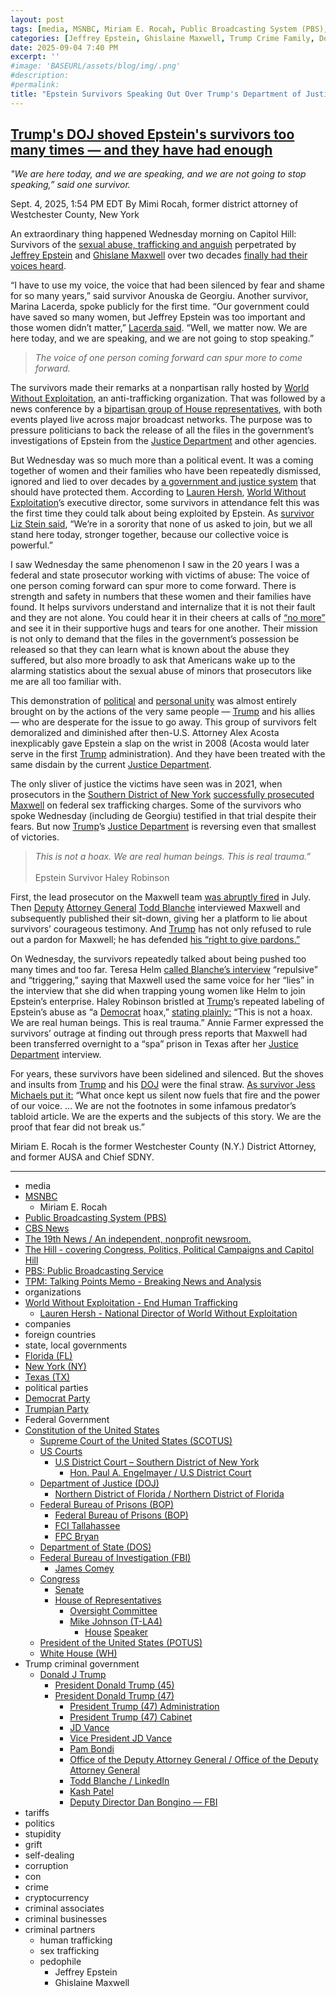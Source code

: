 ```yaml
---
layout: post
tags: [media, MSNBC, Miriam E. Rocah, Public Broadcasting System (PBS), CBS News, The 19th News / An independent nonprofit newsroom., The Hill - covering Congress Politics Political Campaigns and Capitol Hill, PBS –  Public Broadcasting Service, TPM –  Talking Points Memo - Breaking News and Analysis, organizations, World Without Exploitation - End Human Trafficking, Lauren Hersh - National Director of World Without Exploitation, companies, foreign countries, state local governments, Florida (FL), New York (NY), Texas (TX), political parties, Democrat Party, Trumpian Party, Federal Government, Constitution of the United States, Supreme Court of the United States (SCOTUS), US Courts, U.S District Court – Southern District of New York, Hon. Paul A. Engelmayer / U.S District Court, Department of Justice (DOJ), Northern District of Florida / Northern District of Florida, Federal Bureau of Prisons (BOP), Federal Bureau of Prisons (BOP), FCI Tallahassee, FPC Bryan, Department of State (DOS), Federal Bureau of Investigation (FBI), James Comey, Congress, Senate, House of Representatives, Oversight Committee, Mike Johnson (T-LA4), House Speaker, President of the United States (POTUS), White House (WH), Trump criminal government, Donald J Trump, President Donald Trump (45), President Donald Trump (47), President Trump (47) Administration, President Trump (47) Cabinet, JD Vance, Vice President JD Vance, Pam Bondi, Office of the Deputy Attorney General / Office of the Deputy Attorney General, Todd Blanche / LinkedIn, Kash Patel, Deputy Director Dan Bongino — FBI, tariffs, politics, stupidity, grift, self-dealing, corruption, con, crime, cryptocurrency, criminal associates, criminal businesses, criminal partners, human trafficking, sex trafficking, pedophile, Jeffrey Epstein, Ghislaine Maxwel]
categories: [Jeffrey Epstein, Ghislaine Maxwell, Trump Crime Family, Donald Trump]
date: 2025-09-04 7:40 PM
excerpt: ''
#image: 'BASEURL/assets/blog/img/.png'
#description:
#permalink:
title: "Epstein Survivors Speaking Out Over Trump's Department of Justice (DOJ) Stall Tactics"
---
```



## [Trump's DOJ shoved Epstein's survivors too many times — and they have had enough](https://www.msnbc.com/opinion/msnbc-opinion/epstein-files-survivors-trump-doj-dc-rally-rcna229026)

*"We are here today, and we are speaking, and we are not going to stop speaking,” said one survivor.*

Sept. 4, 2025, 1:54 PM EDT
By Mimi Rocah, former district attorney of Westchester County, New York

An extraordinary thing happened Wednesday morning on Capitol Hill: Survivors of the [sexual abuse, trafficking and anguish](https://www.justice.gov/usao-sdny/pr/ghislaine-maxwell-sentenced-20-years-prison-conspiring-jeffrey-epstein-sexually-abuse) perpetrated by [Jeffrey Epstein](https://www.msnbc.com/top-stories/latest/epstein-trump-wall-street-journal-letter-rcna219501) and [Ghislane Maxwell](https://www.msnbc.com/the-weeknight/watch/top-dem-survivors-disgusted-by-ghislaine-maxwell-s-special-treatment-call-her-a-monster-246638661751) over two decades [finally had their voices heard](https://www.msnbc.com/ana-cabrera-reports/watch/epstein-survivors-lawmakers-speak-on-capitol-hill-246547525915).

“I have to use my voice, the voice that had been silenced by fear and shame for so many years,” said survivor Anouska de Georgiu. Another survivor, Marina Lacerda, spoke publicly for the first time. “Our government could have saved so many women, but Jeffrey Epstein was too important and those women didn’t matter,” [Lacerda said](https://www.cbsnews.com/live-updates/jeffrey-epstein-victims-news-conference-capitol-hill/?). “Well, we matter now. We are here today, and we are speaking, and we are not going to stop speaking.”

> *The voice of one person coming forward can spur more to come forward.*

The survivors made their remarks at a nonpartisan rally hosted by [World Without Exploitation](https://www.worldwithoutexploitation.org/), an anti-trafficking organization. That was followed by a news conference by a [bipartisan group of House representatives](https://www.house.gov/), with both events played live across major broadcast networks. The purpose was to pressure politicians to back the release of all the files in the government’s investigations of Epstein from the [Justice Department](https://www.justice.gov/) and other agencies.

But Wednesday was so much more than a political event. It was a coming together of women and their families who have been repeatedly dismissed, ignored and lied to over decades by [a government and justice system](https://www.msnbc.com/the-weeknight/watch/top-dem-survivors-disgusted-by-ghislaine-maxwell-s-special-treatment-call-her-a-monster-246638661751) that should have protected them. According to [Lauren Hersh](https://www.worldwithoutexploitation.org/bios/lauren-hersh), [World Without Exploitation](https://www.worldwithoutexploitation.org/)’s executive director, some survivors in attendance felt this was the first time they could talk about being exploited by Epstein. As [survivor Liz Stein said](https://19thnews.org/2025/09/epstein-survivors-justice-capitol-trump/), “We’re in a sorority that none of us asked to join, but we all stand here today, stronger together, because our collective voice is powerful.”

I saw Wednesday the same phenomenon I saw in the 20 years I was a federal and state prosecutor working with victims of abuse: The voice of one person coming forward can spur more to come forward. There is strength and safety in numbers that these women and their families have found. It helps survivors understand and internalize that it is not their fault and they are not alone. You could hear it in their cheers at calls of [“no more”](https://www.instagram.com/reel/DOJpz18jX-x/?igsh=N3NrOTJscWZtMW8z) and see it in their supportive hugs and tears for one another. Their mission is not only to demand that the files in the government’s possession be released so that they can learn what is known about the abuse they suffered, but also more broadly to ask that Americans wake up to the alarming statistics about the sexual abuse of minors that prosecutors like me are all too familiar with.

This demonstration of [political](https://www.youtube.com/watch?v=-a1E9KX1O_w) and [personal unity](https://www.instagram.com/reel/[DOJ](https://www.justice.gov/)k2j1CXv7/?) was almost entirely brought on by the actions of the very same people — [Trump](https://www.donaldjtrump.com/) and his allies — who are desperate for the issue to go away. This group of survivors felt demoralized and diminished after then-U.S. Attorney Alex Acosta inexplicably gave Epstein a slap on the wrist in 2008 (Acosta would later serve in the first [Trump](https://www.donaldjtrump.com/) administration). And they have been treated with the same disdain by the current [Justice Department](https://www.justice.gov/).

The only sliver of justice the victims have seen was in 2021, when prosecutors in the [Southern District of New York](https://nysd.uscourts.gov/) [successfully prosecuted Maxwell](https://www.nbcnews.com/news/us-news/ghislaine-maxwell-trial-verdict-reached-ghislaine-maxwell-sex-traffick-rcna9479) on federal sex trafficking charges. Some of the survivors who spoke Wednesday (including de Georgiu) testified in that trial despite their fears. But now [Trump](https://www.donaldjtrump.com/)’s [Justice Department](https://www.justice.gov/) is reversing even that smallest of victories.

> *This is not a hoax. We are real human beings. This is real trauma.”* <br /><br />Epstein Survivor Haley Robinson

First, the lead prosecutor on the Maxwell team [was abruptly fired](https://www.msnbc.com/top-stories/latest/maurene-comey-firing-letter-colleagues-doj-epstein-diddy-prosecutor-rcna219383) in July. Then [Deputy](https://www.justice.gov/dag/) [Attorney General](https://www.justice.gov/) [Todd Blanche](https://www.justice.gov/dag/) interviewed Maxwell and subsequently published their sit-down, giving her a platform to lie about survivors’ courageous testimony. And [Trump](https://www.donaldjtrump.com/) has not only refused to rule out a pardon for Maxwell; he has defended [his “right to give pardons.”](https://www.nbcnews.com/politics/politics-news/jeffrey-epstein-ghislaine-maxwell-accusers-rcna227334)

On Wednesday, the survivors repeatedly talked about being pushed too many times and too far. Teresa Helm [called Blanche’s interview](https://thehill.com/homenews/administration/5483891-epstein-survivor-blasts-justice-department/) “repulsive” and “triggering,” saying that Maxwell used the same voice for her “lies” in the interview that she did when trapping young women like Helm to join Epstein’s enterprise. Haley Robinson bristled at [Trump](https://www.donaldjtrump.com/)’s repeated labeling of Epstein’s abuse as “a [Democrat](https://www.democrats.org/) hoax,” [stating plainly:](https://www.pbs.org/newshour/politics/watch-the-abuse-was-real-epstein-survivor-implores-trump-who-again-calls-case-a-hoax) “This is not a hoax. We are real human beings. This is real trauma.” Annie Farmer expressed the survivors’ outrage at finding out through press reports that Maxwell had been transferred overnight to a “spa” prison in Texas after her [Justice Department](https://www.justice.gov/) interview.

For years, these survivors have been sidelined and silenced. But the shoves and insults from [Trump](https://www.donaldjtrump.com/) and his [DOJ](https://www.justice.gov/) were the final straw. [As survivor Jess Michaels put it:](https://talkingpointsmemo.com/cafe/there-is-no-hoax-epstein-survivors-go-to-capitol-hill-to-demand-transparency) “What once kept us silent now fuels that fire and the power of our voice. … We are not the footnotes in some infamous predator’s tabloid article. We are the experts and the subjects of this story. We are the proof that fear did not break us.”

Miriam E. Rocah is the former Westchester County (N.Y.) District Attorney, and former AUSA and Chief SDNY. 

----
- media
- [MSNBC](https://www.msnbc.com/)
    - Miriam E. Rocah
- [Public Broadcasting System (PBS)](https://www.pbs.org/)
- [CBS News](https://www.cbsnews.com/)
- [The 19th News / An independent, nonprofit newsroom.](https://19thnews.org/)
- [The Hill - covering Congress, Politics, Political Campaigns and Capitol Hill](https://thehill.com/)
- [PBS: Public Broadcasting Service](https://www.pbs.org/)
- [TPM: Talking Points Memo - Breaking News and Analysis](https://talkingpointsmemo.com/)
- organizations 
- [World Without Exploitation - End Human Trafficking](https://www.worldwithoutexploitation.org/)
    - [Lauren Hersh - National Director of World Without Exploitation](https://www.worldwithoutexploitation.org/bios/lauren-hersh)
- companies
- foreign countries 
- state, local governments
- [Florida (FL)](https://www.myflorida.gov/)
- [New York (NY)](https://www.ny.gov/)
- [Texas (TX)](https://www.texas.gov/)
- political parties 
- [Democrat Party](https://www.democrats.org/)
- [Trumpian Party](https://www.gop.com/)
- Federal Government 
- [Constitution of the United States](https://constitution.congress.gov/)
    - [Supreme Court of the United States (SCOTUS)](https://www.supremecourt.gov/)
    - [US Courts](https://www.uscourts.gov/)
        - [U.S District Court – Southern District of New York](https://nysd.uscourts.gov/)
            - [Hon. Paul A. Engelmayer / U.S District Court](https://nysd.uscourts.gov/hon-paul-engelmayer)
    - [Department of Justice (DOJ)](https://www.justice.gov/)
        - [Northern District of Florida / Northern District of Florida](https://www.justice.gov/usao-ndfl)
    - [Federal Bureau of Prisons (BOP)](https://www.bop.gov/)
        - [Federal Bureau of Prisons (BOP)](https://www.bop.gov/)
        - [FCI Tallahassee](https://www.bop.gov/locations/institutions/tal/)
        - [FPC Bryan](https://www.bop.gov/locations/institutions/bry/)
    - [Department of State (DOS)](https://www.state.gov/)
    - [Federal Bureau of Investigation (FBI)](https://www.fbi.gov/)
        - [James Comey](https://www.fbi.gov/history/directors/james-b-comey)
    - [Congress](https://www.congress.gov/)
        - [Senate](https://www.senate.gov/)
        - [House of Representatives](https://www.house.gov/)
            - [Oversight Committee](https://oversight.house.gov/)
            - [Mike Johnson (T-LA4)](https://mikejohnson.house.gov/)
                - [House](https://www.house.gov/) [Speaker](https://www.speaker.gov/) 
    - [President of the United States (POTUS)](https://www.whitehouse.gov/)
    - [White House (WH)](https://www.whitehouse.gov/)
- Trump criminal government 
    - [Donald J Trump](https://www.donaldjtrump.com/)
        - [President Donald Trump (45)](https://trumpwhitehouse.archives.gov/)
        - [President Donald Trump (47)](https://www.whitehouse.gov/administration/donald-j-trump/)
            - [President Trump (47) Administration](https://www.whitehouse.gov/administration/)
            - [President Trump (47) Cabinet](https://www.whitehouse.gov/administration/the-cabinet/)
            - [JD Vance](https://www.linkedin.com/in/jd-vance-770a9047/)
            - [Vice President JD Vance](https://www.whitehouse.gov/administration/jd-vance/)
            - [Pam Bondi](https://www.justice.gov/ag/staff-profile/meet-attorney-general)
            - [Office of the Deputy Attorney General / Office of the Deputy Attorney General](https://www.justice.gov/dag)
            - [Todd Blanche / LinkedIn](https://www.linkedin.com/in/toddblanche/)
            - [Kash Patel](https://www.fbi.gov/about/leadership-and-structure/director-patel)
            - [Deputy Director Dan Bongino — FBI](https://www.fbi.gov/about/leadership-and-structure/deputy-director-dan-bongino)
- tariffs
- politics
- stupidity
- grift
- self-dealing
- corruption
- con
- crime
- cryptocurrency 
- criminal associates
- criminal businesses
- criminal partners
    - human trafficking 
    - sex trafficking 
    - pedophile 
        - Jeffrey Epstein 
        - Ghislaine Maxwell
